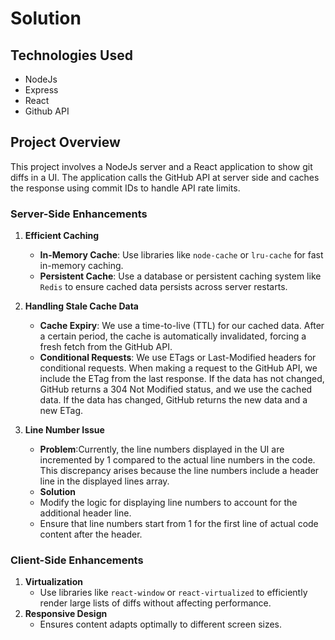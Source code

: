 # Solution

## Technologies Used

- NodeJs
- Express
- React
- Github API

## Project Overview

This project involves a NodeJs server and a React application to show git diffs in a UI. The application calls the GitHub API at server side and caches the response using commit IDs to handle API rate limits.

### Server-Side Enhancements

1. **Efficient Caching**
   - **In-Memory Cache**: Use libraries like `node-cache` or `lru-cache` for fast in-memory caching.
   - **Persistent Cache**: Use a database or persistent caching system like `Redis` to ensure cached data persists across server restarts.

2. **Handling Stale Cache Data**
   - **Cache Expiry**: We use a time-to-live (TTL) for our cached data. After a certain period, the cache is automatically invalidated, forcing a fresh fetch from the GitHub API.
   - **Conditional Requests**: We use ETags or Last-Modified headers for conditional requests. When making a request to the GitHub API, we include the ETag from the last response. If the data has not changed, GitHub returns a 304 Not Modified status, and we use the cached data. If the data has changed, GitHub returns the new data and a new ETag.

3. **Line Number Issue**
   - **Problem**:Currently, the line numbers displayed in the UI are incremented by 1 compared to the actual line numbers in the code. This discrepancy arises because the line numbers include a header line in the displayed lines array.
   - **Solution**
   - Modify the logic for displaying line numbers to account for the additional header line.
   - Ensure that line numbers start from 1 for the first line of actual code content after the header.

### Client-Side Enhancements

1. **Virtualization**
   - Use libraries like `react-window` or `react-virtualized` to efficiently render large lists of diffs without affecting performance.
2. **Responsive Design**
   - Ensures content adapts optimally to different screen sizes.
